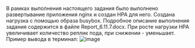 В рамках выполнения настоящего задания было выполнено развертывание приложения nginx и создан HPA для него.
Создана нагрузка с помощью образа busybox.
Подробное описание выполнения задания содержится в файле Report_6.11.7.docx.
При росте нагрузки HPA увеличивает количество реплик пода, при снижении - уменьшает.
Пример вывода в терминал:
![image](https://github.com/user-attachments/assets/fbaab3b4-5c94-417b-a0c7-06ccac6f7f24)

